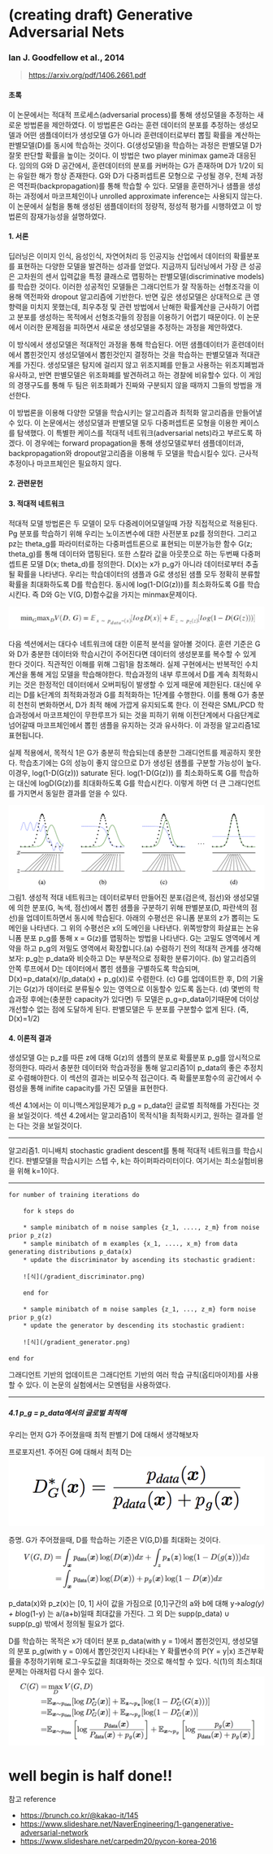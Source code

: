 # (creating draft) Generative Adversarial Nets
### Ian J. Goodfellow et al., 2014
> https://arxiv.org/pdf/1406.2661.pdf


#### 초록
이 논문에서는 적대적 프로세스(adversarial process)를 통해 생성모델을 추정하는 새로운 방법론을 제안하였다. 이 방법론은 G라는 훈련 데이터의 분포를 추정하는 생성모델과 어떤 샘플데이터가 생성모델 G가 아니라 훈련데이터로부터 뽑힐 확률을 계산하는 판별모델(D)를 동시에 학습하는 것이다. G(생성모델)을 학습하는  과정은 판별모델 D가 잘못 판단할 확률을 높이는 것이다. 이 방법은  two player minimax game과 대응된다. 임의의 G와 D 공간에서, 훈련데이터의 분포를 커버하는 G가 존재하며 D가 1/2이 되는 유일한 해가 항상 존재한다. G와 D가 다중퍼셉트론 모형으로 구성될 경우, 전체 과정은 역전파(backpropagation)를 통해 학습할 수 있다. 모델을 훈련하거나 샘플을 생성하는 과정에서 마코프체인이나 unrolled approximate inference는 사용되지 않는다. 이 논문에서 실험을 통해 생성된 샘플데이터의 정량적, 정성적 평가를 시행하였고 이 방법론의 잠재가능성을 설명하였다.

#### 1. 서론
딥러닝은 이미지 인식, 음성인식, 자연어처리 등 인공지능 산업에서 데이터의 확률분포를 표현하는 다양한 모델을 발견하는 성과를 얻었다. 지금까지 딥러닝에서 가장 큰 성공은 고차원의 센서 입력값을 특정 클래스로 맵핑하는 판별모델(discriminative models)를 학습한 것이다. 이러한 성공적인 모델들은 그래디언트가 잘 작동하는 선형조각을 이용해 역전파와 dropout 알고리즘에 기반한다. 반면 깊은 생성모델은 상대적으로 큰 영향력을 미치지 못했는데, 최우추정 및 관련 방법에서 난해한 확률계산을 근사하기 어렵고 분포를 생성하는 목적에서 선형조각들의 장점을 이용하기 어렵기 때문이다. 이 논문에서 이러한 문제점을 피하면서 새로운 생성모델을 추정하는 과정을 제안하였다. 

이 방식에서 생성모델은 적대적인 과정을 통해 학습된다. 어떤 샘플데이터가 훈련데이터에서 뽑힌것인지 생성모델에서 뽑힌것인지 결정하는 것을 학습하는 판별모델과 적대관계를 가진다. 생성모델은 탐지에 걸리지 않고 위조지폐를 만들고 사용하는 위조지폐범과 유사하고, 반면 판별모델은 위조화폐를 발견하려고 하는 경찰에 비유할수 있다. 이 게임의 경쟁구도를 통해 두 팀은 위조화폐가 진짜와 구분되지 않을 때까지 그들의 방법을 개선한다. 

이 방법론을 이용해 다양한 모델을 학습시키는 알고리즘과 최적화 알고리즘을 만들어낼 수 있다. 이 논문에서는 생성모델과 판별모델 모두 다중퍼셉트론 모형을 이용한 케이스를 탐색했다. 이 특별한 케이스를 적대적 네트워크(adversarial nets)라고 부르도록 하겠다. 이 경우에는 forward propagation을 통해 생성모델로부터 샘플데이터과, backpropagation와 dropout알고리즘을 이용해 두 모델을 학습시킬수 있다. 근사적 추정이나 마코프체인은 필요하지 않다. 

#### 2. 관련문헌

#### 3. 적대적 네트워크
적대적 모델 방법론은 두 모델이 모두 다중레이어모델일때 가장 직접적으로 적용된다. Pg 분포를 학습하기 위해 우리는 노이즈변수에 대한 사전분포 pz를 정의한다. 그리고 pz는 theta_g를 파라미터로하는 다중퍼셉트론으로 표현되는 미분가능한 함수 G(z; theta_g)를 통해 데이터와 맵핑된다. 또한 스칼라 값을 아웃풋으로 하는 두번째 다중퍼셉트론 모델 D(x; theta_d)를 정의한다. D(x)는 x가 p_g가 아니라 데이터로부터 추출될 확률을 나타낸다. 우리는 학습데이터의 샘플과 G로 생성된 샘플 모두 정확히 분류할 확률을 최대화하도록 D를 학습힌다. 동시에 log(1-D(G(z)))를 최소화하도록 G를 학습시킨다. 
즉 D와 G는 V(G, D)함수값을 가지는 minmax문제이다. 

![식(1)](/eq_1.png)

다음 섹션에서는 대다수 네트워크에 대한 이론적 분석을 알아볼 것이다. 훈련 기준은 G와 D가 충분한 데이터와 학습시간이 주어진다면 데이터의 생성분포를 복수할 수 있게 한다 것이다. 직관적인 이해를 위해 그림1을 참조해라. 실제 구현에서는 반복적인 수치 계산을 통해 게임 모델을 학습해야한다. 학습과정의 내부 루프에서 D를 계속 최적화시키는 것은 한정적인 데이터에서 오버피팅이 발생할 수 있게 때문에 제한된다. 대신에 우리는 D를 k단계의 최적화과정과 G를 최적화하는 1단계를 수행한다. 이를 통해 G가 충분히 천천히 변화하면서, D가 최적 해에 가깝게 유지되도록 한다. 이 전략은 SML/PCD 학습과정에서 마코프체인이 무한루프가 되는 것을 피하기 위해 이전단계에서 다음단계로 넘어갈때 마코프체인에서 뽑힌 샘플을 유지하는 것과 유사하다. 이 과정을 알고리즘1로 표현됩니다. 

실제 적용에서, 목적식 1은 G가 충분히 학습되는데 충분한 그래디언트를 제공하지 못한다. 학습초기에는 G의 성능이 좋지 않으므로 D가 생성된 샘플를 구분할 가능성이 높다. 이경우, log(1-D(G(z))) saturate 된다. log(1-D(G(z))) 를 최소화하도록 G를 학습하는 대신에 logD(G(z))를 최대화하도록 G를 학습시킨다. 이렇게 하면 더 큰 그래디언트를 가지면서 동일한 결과를 얻을 수 있다. 

![그림1](/fig_1.png) 
그림1. 생성적 적대 네트워크는 데이터로부터 만들어진 분포(검은색, 점선)와 생성모델에 의한 분포(G, 녹색, 점선)에서 뽑힌 샘플을 구분하기 위해 판별분포(D, 파란색의 점선)을 업데이트하면서 동시에 학습된다. 아래의 수평선은 유니폼 분포의 z가 뽑히는 도메인을 나타낸다. 그 위의 수평선은 x의 도메인을 나타낸다. 위쪽방향의 화살표는 논유니폼 분포 p_g를 통해 x = G(z)를 맵핑하는 방법을 나타낸다. G는 고밀도 영역에서 계약을 하고 p_g의 저밀도 영역에서 확장합니다.(a) 수렴하기 전의 적대적 관계를 생각해보자: p_g는 p_data와 비슷하고 D는 부분적으로 정확한 분류기이다. (b) 알고리즘의 안쪽 루프에서 D는 데이터에서 뽑힌 샘플을 구별하도록 학습되며, D(x)=p_data(x)/(p_data(x) + p_g(x))로 수렴한다. (c) G를 업데이트한 후, D의 기울기는 G(z)가 데이터로 분류될수 있는 영역으로 이동할수 있도록 돕는다. (d) 몇번의 학습과정 후에는(충분한 capacity가 있다면) 두 모델은 p_g=p_data이기때문에 더이상 개선할수 없는 점에 도달하게 된다. 판별모델은 두 분포를 구분할수 없게 된다. (즉, D(x)=1/2)

 
#### 4. 이론적 결과
생성모델 G는 p_z를 따른 z에 대해 G(z)의 샘플의 분포로 확률분포 p_g를 암시적으로 정의한다.  따라서 충분한 데이터와 학습과정을 통해 알고리즘1이 p_data의 좋은 추정치로 수렴해야한다. 이 섹션의 결과는 비모수적 접근이다. 즉 확률분포함수의 공간에서 수렴성을 통해 inifite capacity를 가진 모델을 표현한다.  

섹션 4.1에서는 이 미니맥스게임문제가 p_g = p_data인 글로벌 최적해를 가진다는 것을 보일것이다. 섹션 4.2에서는 알고리즘1이 목적식1을 최적화시키고, 원하는 결과를 얻는 다는 것을 보일것이다. 

-------------
알고리즘1. 미니배치 stochastic gradient descent를 통해 적대적 네트워크를 학습시킨다. 판별모델을 학습시키는 스텝 수, k는 하이퍼파라미터이다. 여기서는 최소실험비용을 위해 k=1이다.

-------------


    for number of training iterations do

        for k steps do

        * sample minibatch of m noise samples {z_1, ...., z_m} from noise prior p_z(z)
        * sample minibatch of m examples {x_1, ...., x_m} from data generating distributions p_data(x)
        * update the discriminator by ascending its stochastic gradient:

        ![식](/gradient_discriminator.png)

        end for

        * sample minibatch of m noise samples {z_1, ..., z_m} form noise prior p_g(z)
        * update the generator by descending its stochastic gradient:

        ![식](/gradient_generator.png)

    end for

그래디언트 기반의 업데이트은 그래디언트 기반의 여러 학습 규칙(옵티마이저)를 사용할 수 있다. 이 논문의 실험에서는 모멘텀을 사용하였다.

-------

##### 4.1 p_g = p_data에서의 글로벌 최적해
우리는 먼저 G가 주어졌을때 최적 판별기 D에 대해서 생각해보자

프로포지션1. 주어진 G에 대해서 최적 D는
![식2](/eq_2.png)

증명. G가 주어졌을때, D를 학습하는 기준은 V(G,D)를 최대화는 것이다. 
![식3](/eq_3.png)

p_data(x)와 p_z(x)는 \[0, 1] 사이 값을 가짐으로 \[0,1]구간의 a와 b에 대해 y->a*log(y) + b*log(1-y) 는 a/(a+b)일때 최대값을 가진다. 그 외 D는 supp(p_data) ∪ supp(p_g) 밖에서 정의될 필요가 없다. 

D를 학습하는 목적은 x가 데이터 분포 p_data(with y = 1)에서 뽑힌것인지, 생성모델의 분포 p_g(with y = 0)에서 뽑인것인지 나타내는 Y 확률변수의 P(Y = y|x) 조건부확률을 추정하기위해 로그-우도값을 최대화하는 것으로 해석할 수 있다. 식(1)의 최소최대문제는 아래처럼 다시 쓸수 있다. 
![식4](/eq_4.png)


# well begin is half done!!

참고 reference

* https://brunch.co.kr/@kakao-it/145
* https://www.slideshare.net/NaverEngineering/1-gangenerative-adversarial-network
* https://www.slideshare.net/carpedm20/pycon-korea-2016

